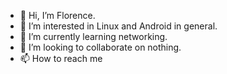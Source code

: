 - 👋 Hi, I’m Florence.
- 👀 I’m interested in Linux and Android in general.
- 🌱 I’m currently learning networking.
- 💞️ I’m looking to collaborate on nothing.
- 📫 How to reach me 

<!---
badbeing/badbeing is a ✨ special ✨ repository because its `README.md` (this file) appears on your GitHub profile.
You can click the Preview link to take a look at your changes.
--->
